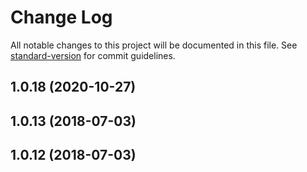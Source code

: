 # Change Log

All notable changes to this project will be documented in this file. See [standard-version](https://github.com/conventional-changelog/standard-version) for commit guidelines.

<a name="1.0.18"></a>
## 1.0.18 (2020-10-27)


<a name="1.0.13"></a>
## 1.0.13 (2018-07-03)



<a name="1.0.12"></a>
## 1.0.12 (2018-07-03)
